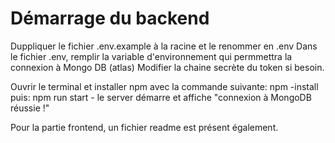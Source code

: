 # Démarrage du backend

Duppliquer le fichier .env.example à la racine et le renommer en .env
Dans le fichier .env, remplir la variable d'environnement qui permmettra la connexion à Mongo DB (atlas)
Modifier la chaine secrète du token si besoin.

Ouvrir le terminal et installer npm avec la commande suivante: npm -install
puis: npm run start - le server démarre et affiche "connexion à MongoDB  réussie !"

Pour la partie frontend, un fichier readme est présent également.